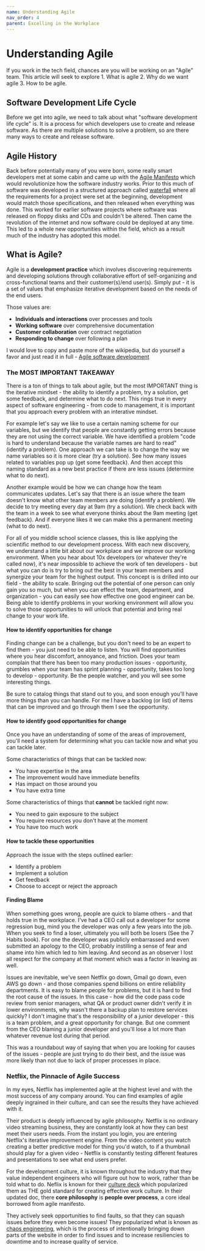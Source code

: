 ```yaml
---
name: Understanding Agile
nav_order: 4
parent: Excelling in the Workplace
---
```


# Understanding Agile

If you work in the tech field, chances are you will be working on an "Agile" team. This article will seek to explore 1. What is agile 2. Why do we want agile 3. How to be agile.

## Software Development Life Cycle

Before we get into agile, we need to talk about what "software development life cycle" is. It is a process for which developers use to create and release software. As there are multiple solutions to solve a problem, so are there many ways to create and release software.

## Agile History

Back before potentially many of you were born, some really smart developers met at some cabin and came up with the [Agile Manifesto](https://agilemanifesto.org/) which would revolutionize how the software industry works. Prior to this much of software was developed in a structured approach called [waterfall](https://en.wikipedia.org/wiki/Waterfall_model) where all the requirements for a project were set at the beginning, development would match those specifications, and then released when everything was done. This worked for earlier software projects where software was released on floppy disks and CDs and couldn't be altered. Then came the revolution of the internet and now software could be deployed at any time. This led to a whole new opportunities within the field, which as a result much of the industry has adopted this model.

## What is Agile?

Agile is a __development practice__ which involves discovering requirements and developing solutions through collaborative effort of self-organizing and cross-functional teams and their customer(s)/end user(s). Simply put - it is a set of values that emphasize iterative development based on the needs of the end users.

Those values are:
* **Individuals and interactions** over processes and tools
* **Working software** over comprehensive documentation
* **Customer collaboration** over contract negotiation
* **Responding to change** over following a plan

I would love to copy and paste more of the wikipedia, but do yourself a favor and just read it in full - [Agile software development](https://en.wikipedia.org/wiki/Agile_software_development)

### The MOST IMPORTANT TAKEAWAY

There is a ton of things to talk about agile, but the most IMPORTANT thing is the iterative mindset - the ability to identify a problem, try a solution, get some feedback, and determine what to do next. This rings true in every aspect of software engineering - from code to management, it is important that you approach every problem with an interative mindset.

For example let's say we like to use a certain naming scheme for our variables, but we identify that people are constantly getting errors because they are not using the correct variable. We have identified a problem "code is hard to understand because the variable names are hard to read" (identify a problem). One approach we can take is to change the way we name variables so it is more clear (try a solution). See how many issues related to variables pop up (get some feedback). And then accept this naming standard as a new best practice if there are less issues (determine what to do next).

Another example would be how we can change how the team communicates updates. Let's say that there is an issue where the team doesn't know what other team members are doing (identify a problem). We decide to try meeting every day at 9am (try a solution). We check back with the team in a week to see what everyone thinks about the 9am meeting (get feedback). And if everyone likes it we can make this a permanent meeting (what to do next).

For all of you middle school science classes, this is like applying the scientific method to our development process. With each new discovery, we understand a little bit about our workplace and we improve our working environment. When you hear about 10x developers (or whatever they're called now), it's near impossible to achieve the work of ten developers - but what you can do is try to bring out the best in your team members and synergize your team for the highest output. This concept is is drilled into our field - the ability to scale. Bringing out the potential of one person can only gain you so much, but when you can effect the team, department, and organization - you can easily see how effective one good engineer can be. Being able to identify problems in your working environment will allow you to solve those opportunities to will unlock that potential and bring real change to your work life.

#### How to identify opportunities for change

Finding change can be a challenge, but you don't need to be an expert to find them - you just need to be able to listen. You will find opportunities where you hear discomfort, annoyance, and friction. Does your team complain that there has been too many production issues - opportunity, grumbles when your team has sprint planning - opportunity, takes too long to develop - opportunity. Be the people watcher, and you will see some interesting things.

Be sure to catalog things that stand out to you, and soon enough you'll have more things than you can handle. For me I have a backlog (or list) of items that can be improved and go through them I see the opportunity.

#### How to identify good opportunities for change

Once you have an understanding of some of the areas of improvement, you'll need a system for determining what you can tackle now and what you can tackle later.

Some characteristics of things that can be tackled now:
* You have expertise in the area
* The improvement would have immediate benefits
* Has impact on those around you
* You have extra time

Some characteristics of things that **cannot** be tackled right now:
* You need to gain exposure to the subject
* You require resources you don't have at the moment
* You have too much work

#### How to tackle these opportunities

Approach the issue with the steps outlined earlier:
* Identify a problem
* Implement a solution
* Get feedback
* Choose to accept or reject the approach

#### Finding Blame

When something goes wrong, people are quick to blame others - and that holds true in the workplace. I've had a CEO call out a developer for some regression bug, mind you the developer was only a few years into the job. When you seek to find a loser, ultimately you will both be losers (See the 7 Habits book). For one the developer was publicly embarrassed and even submitted an apology to the CEO, probably instilling a sense of fear and shame into him which led to him leaving. And second as an observer I lost all respect for the company at that moment which was a factor in leaving as well.

Issues are inevitable, we've seen Netflix go down, Gmail go down, even AWS go down - and those companies spend billions on entire reliability departments. It is easy to blame people for problems, but it is hard to find the root cause of the issues. In this case - how did the code pass code review from senior managers, what QA or product owner didn't verify it in lower environments, why wasn't there a backup plan to restore services quickly? I don't imagine that's the responsibility of a junior developer - this is a team problem, and a great opportunity for change. But one comment from the CEO blaming a junior developer and you'll lose a lot more than whatever revenue lost during that period.

This was a roundabout way of saying that when you are looking for causes of the issues - people are just trying to do their best, and the issue was more likely than not due to lack of proper processes in place.

### Netflix, the Pinnacle of Agile Success

In my eyes, Netflix has implemented agile at the highest level and with the most success of any company around. You can find examples of agile deeply ingrained in their culture, and can see the results they have achieved with it.

Their product is deeply influenced by agile philosophy. Netflix is no ordinary video streaming business, they are constantly look at how they can best meet their users needs. From the instant you login, you are entering Netflix's iterative improvement engine. From the video content you watch creating a better predictive model for thing you'd watch, to if a thumbnail should play for a given video - Netflix is constantly testing different features and presentations to see what end users prefer.

For the development culture, it is known throughout the industry that they value independent engineers who will figure out how to work, rather than be told what to do. Neflix is known for their [culture deck](https://www.slideshare.net/reed2001/culture-1798664) which popularized them as THE gold standard for creating effective work culture. In their updated doc, there __core philosophy__ is **people over process**, a core ideal borrowed from agile manifesto.

They actively seek opportunities to find faults, so that they can squash issues before they even become issues! They popularized what is known as [chaos engineering](https://en.wikipedia.org/wiki/Chaos_engineering), which is the process of intentionally bringing down parts of the website in order to find issues and to increase resiliencies to downtime and to increase quality of service.
